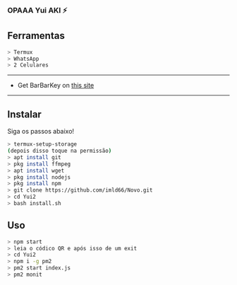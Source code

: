 ### OPAAA Yui AKI ⚡

## Ferramentas

```bash
> Termux
> WhatsApp
> 2 Celulares
```

---


- Get BarBarKey on [this site](https://mhankbarbar.tech)

---

## Instalar
Siga os passos abaixo!

```bash
> termux-setup-storage
(depois disso toque na permissão)
> apt install git
> pkg install ffmpeg
> apt install wget
> pkg install nodejs
> pkg install npm
> git clone https://github.com/imld66/Novo.git
> cd Yui2
> bash install.sh
```

## Uso

```bash
> npm start
> leia o códico QR e após isso de um exit
> cd Yui2
> npm i -g pm2
> pm2 start index.js
> pm2 monit
```

